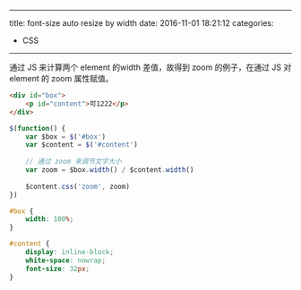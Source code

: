 ----
title: font-size auto resize by width
date: 2016-11-01 18:21:12
categories:
- CSS
----

通过 JS 来计算两个 element 的width 差值，故得到 zoom 的例子，在通过 JS 对 element 的 zoom 属性赋值。

```html
<div id="box">
    <p id="content">可1222</p>
</div>
```

```JavaScript
$(function() {
    var $box = $('#box')
    var $content = $('#content')
    
    // 通过 zoom 来调节文字大小
    var zoom = $box.width() / $content.width()
    
    $content.css('zoom', zoom)
})
```

```css
#box {
    width: 100%;
}

#content {
    display: inline-block;
    white-space: nowrap;
    font-size: 32px;
}
```
